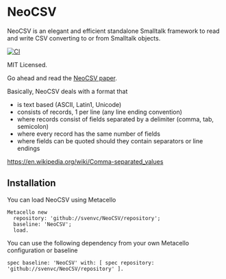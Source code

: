 # NeoCSV

NeoCSV is an elegant and efficient standalone Smalltalk framework to read and write CSV converting to or from Smalltalk objects.

[![CI](https://github.com/svenvc/NeoCSV/actions/workflows/CI.yml/badge.svg)](https://github.com/svenvc/NeoCSV/actions/workflows/CI.yml)

MIT Licensed.

Go ahead and read the [NeoCSV paper](https://github.com/svenvc/docs/blob/master/neo/neo-csv-paper.md).

Basically, NeoCSV deals with a format that
- is text based (ASCII, Latin1, Unicode)
- consists of records, 1 per line (any line ending convention)
- where records consist of fields separated by a delimiter (comma, tab, semicolon)
- where every record has the same number of fields
- where fields can be quoted should they contain separators or line endings

https://en.wikipedia.org/wiki/Comma-separated_values

## Installation

You can load NeoCSV using Metacello

```Smalltalk
Metacello new
  repository: 'github://svenvc/NeoCSV/repository';
  baseline: 'NeoCSV';
  load.
```

You can use the following dependency from your own Metacello configuration or baseline

```Smalltalk
spec baseline: 'NeoCSV' with: [ spec repository: 'github://svenvc/NeoCSV/repository' ].
```

